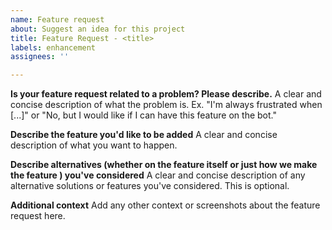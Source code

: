 ```yaml
---
name: Feature request
about: Suggest an idea for this project
title: Feature Request - <title>
labels: enhancement
assignees: ''

---
```


**Is your feature request related to a problem? Please describe.**
A clear and concise description of what the problem is. Ex. "I'm always frustrated when [...]" or "No, but I would like if I can have this feature on the bot."

**Describe the feature you'd like to be added**
A clear and concise description of what you want to happen.

**Describe alternatives (whether on the feature itself or just how we make the feature ) you've considered**
A clear and concise description of any alternative solutions or features you've considered. This is optional.

**Additional context**
Add any other context or screenshots about the feature request here.
